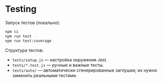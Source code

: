 # Testing

Запуск тестов (локально):
```bash
npm ci
npm run test
npm run test:coverage
```
Структура тестов:
- `tests/setup.js` — настройка окружения Jest.
- `tests/*.test.js` — ручные и важные тесты.
- `tests/auto/` — автоматически сгенерированные заглушки; их нужно заменить реальными тестами.
